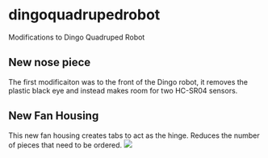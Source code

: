 # dingoquadrupedrobot
Modifications to Dingo Quadruped Robot

## New nose piece
The first modificaiton was to the front of the Dingo robot, it removes the plastic black eye and instead makes room for two HC-SR04 sensors.


## New Fan Housing
This new fan housing creates tabs to act as the hinge. Reduces the number of pieces that need to be ordered.
![]("https://raw.githubusercontent.com/davidrfloydii/dingoquadrupedrobot/main/Revised%20Fan%20Housings%20v2.png")
